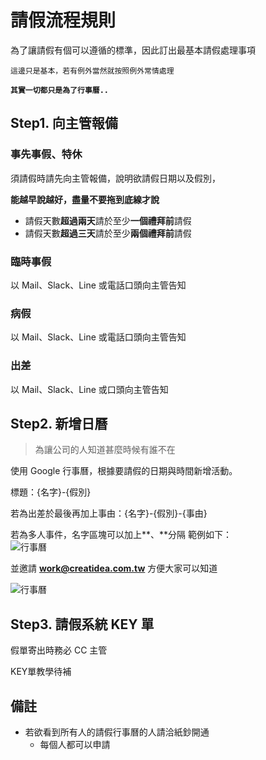 # 請假流程規則

為了讓請假有個可以遵循的標準，因此訂出最基本請假處理事項

`這邊只是基本，若有例外當然就按照例外常情處理`

**`其實一切都只是為了行事曆..`**

## Step1. 向主管報備

### 事先事假、特休

須請假時請先向主管報備，說明欲請假日期以及假別，

**能越早說越好，盡量不要拖到底線才說**

- 請假天數**超過兩天**請於至少**一個禮拜前**請假
- 請假天數**超過三天**請於至少**兩個禮拜前**請假

### 臨時事假
以 Mail、Slack、Line 或電話口頭向主管告知

### 病假
以 Mail、Slack、Line 或電話口頭向主管告知

### 出差

以 Mail、Slack、Line 或口頭向主管告知

## Step2. 新增日曆

> 為讓公司的人知道甚麼時候有誰不在

使用 Google 行事曆，根據要請假的日期與時間新增活動。

標題：{名字}-{假別}

若為出差於最後再加上事由：{名字}-{假別}-{事由}

若為多人事件，名字區塊可以加上**、**分隔
範例如下：
<br/>
![行事曆](http://imgur.com/vPGfkUY.png)

並邀請 **work@creatidea.com.tw** 方便大家可以知道

![行事曆](http://imgur.com/XiBO5ih.png)

## Step3. 請假系統 KEY 單

假單寄出時務必 CC 主管

KEY單教學待補

## 備註

 - 若欲看到所有人的請假行事曆的人請洽紙鈔開通
   - 每個人都可以申請 
